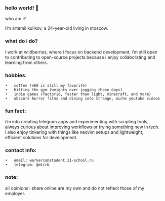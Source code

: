 ### hello world! 👋

who am i?

i’m artemii kulikov, a 24-year-old living in moscow.

### what do i do?

i work at wildberries, where i focus on backend development. i’m still open to contributing to open-source projects because i enjoy collaborating and learning from others.

### hobbies:

	•	coffee (v60 is still my favorite)
	•	hitting the gym (weights over jogging these days)
	•	indie games (factorio, faster than light, minecraft, and more)
	•	obscure horror films and diving into strange, niche youtube videos

### fun fact:

i’m into creating telegram apps and experimenting with scripting tools, always curious about improving workflows or trying something new in tech. i also enjoy tinkering with things like neovim setups and lightweight, efficient solutions for development.

### contact info:

	•	email: workerco@student.21-school.ru
	•	telegram: @mtrrb

### note:

all opinions i share online are my own and do not reflect those of my employer.


<!--
**vlle/vlle** is a ✨ _special_ ✨ repository because its `README.md` (this file) appears on your GitHub profile.

Here are some ideas to get you started:

- 🔭 I’m currently working on ...
- 🌱 I’m currently learning ...
- 👯 I’m looking to collaborate on ...
- 🤔 I’m looking for help with ...
- 💬 Ask me about ...
- 📫 How to reach me: ...
- 😄 Pronouns: ...
- ⚡ Fun fact: ...
-->
